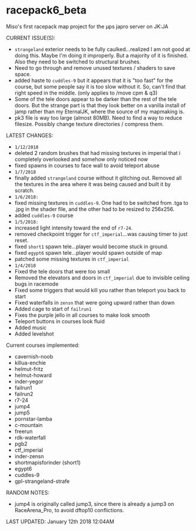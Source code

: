 # racepack6_beta

Miso's first racepack map project for the µps japro server on JK:JA

CURRENT ISSUE(S):
* `strangeland` exterior needs to be fully caulked...realized I am not good at doing this. Maybe I'm doing it improperly. But a majority of it is finished. Also they need to be switched to structural brushes.
* Need to go through and remove unused textures / shaders to save space.
* added haste to `cuddles-9` but it appears that it is "too fast" for the course, but some people say it is too slow without it. So, can't find that right speed in the middle. (only applies to /move cpm & q3)
* Some of the tele doors appear to be darker than the rest of the tele doors. But the strange part is that they look better on a vanilla install of jamp rather than my EternalJK, where the source of my mapmaking is.
* pk3 file is way too large (almost 80MB). Need to find a way to reduce filesize. Possibly change texture directories / compress them.

LATEST CHANGES:
* `1/12/2018`
* deleted 2 random brushes that had missing textures in imperial that i completely overlooked and somehow only noticed now
* fixed spawns in courses to face wall to avoid teleport abuse
* `1/7/2018`
* finally added `strangeland` course without it glitching out. Removed all the textures in the area where it was being caused and built it by scratch.
* `1/6/2018:`
* fixed missing textures in `cuddles-9`. One had to be switched from .tga to .jpg in the shader file, and the other had to be resized to 256x256.
* added `cuddles-9` course
* `1/5/2018:`
* increased light intensity toward the end of `r7-24`.
* removed checkpoint trigger for `ctf_imperial`...was causing timer to just reset.
* fixed `short1` spawn tele...player would become stuck in ground.
* fixed `egypt6` spawn tele...player would spawn outside of map
* patched some missing textures in `ctf_imperial`
* `1/4/2018`
* Fixed the tele doors that were too small
* Removed the elevators and doors in `ctf_imperial` due to invisible ceiling bugs in racemode
* Fixed some triggers that would kill you rather than teleport you back to start
* Fixed waterfalls in `zensn` that were going upward rather than down
* Added cage to start of `failrun1`
* Fixes the purple jello in all courses to make look smooth
* Teleport buttons in courses look fluid
* Added music
* Added levelshot


Current courses implemented:
* cavernish-noob
* killua-enchie
* helmut-fritz
* helmut-howard
* inder-yegor
* failrun1
* failrun2
* r7-24
* jump4
* jump5
* pornstar-lamba
* c-mountain
* freerun
* rdk-waterfall
* pgb2
* ctf_imperial
* inder-zensn
* shortmapisforinder (short1)
* egypt6
* cuddles-9
* gpl-strangeland-strafe



RANDOM NOTES:
* jump4 is originally called jump3, since there is already a jump3 on RaceArena_Pro, to avoid dftop10 conflictions.


LAST UPDATED: January 12th 2018 12:04AM
